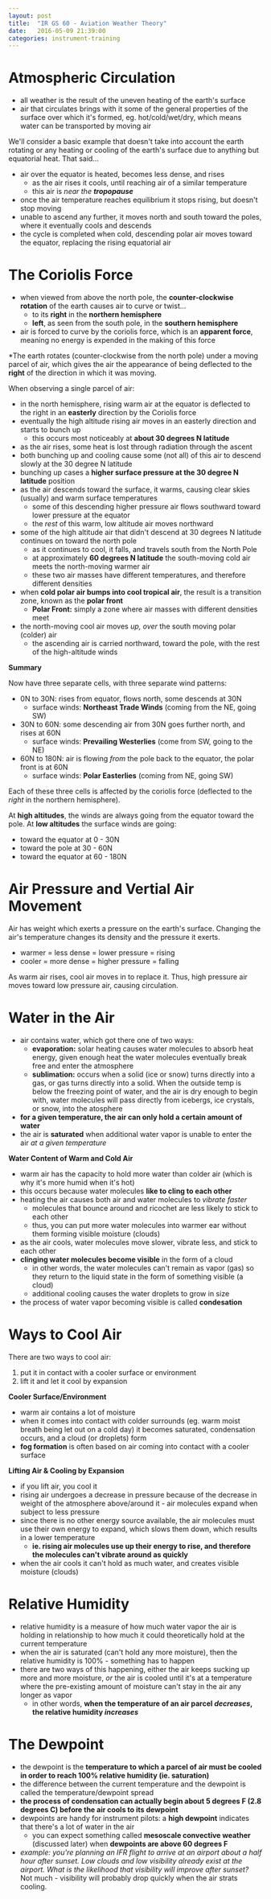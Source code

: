 ```yaml
---
layout: post
title:  "IR GS 60 - Aviation Weather Theory"
date:   2016-05-09 21:39:00
categories: instrument-training
---
```


# Atmospheric Circulation

 - all weather is the result of the uneven heating of the earth's surface
 - air that circulates brings with it some of the general properties of the surface
   over which it's formed, eg. hot/cold/wet/dry, which means water can be transported
   by moving air

We'll consider a basic example that doesn't take into account the earth rotating or any
heating or cooling of the earth's surface due to anything but equatorial heat. That said...

 - air over the equator is heated, becomes less dense, and rises
    - as the air rises it cools, until reaching air of a similar temperature
    - this air is *near the **tropopause***
 - once the air temperature reaches equilibrium it stops rising, but doesn't
   stop moving
 - unable to ascend any further, it moves north and south toward the poles, where it
   eventually cools and descends
 - the cycle is completed when cold, descending polar air moves toward the equator,
   replacing the rising equatorial air

# The Coriolis Force

 - when viewed from above the north pole, the **counter-clockwise rotation** of the earth
   causes air to curve or twist...
    - to its **right** in the **northern hemisphere**
    - **left**, as seen from the south pole, in the **southern hemisphere**
 - air is forced to curve by the coriolis force, which is an **apparent force**, meaning
   no energy is expended in the making of this force

*The earth rotates (counter-clockwise from the north pole)  under a moving parcel of air,
which gives the air the appearance of being deflected to the **right** of the direction
in which it was moving.

When observing a single parcel of air:

 - in the north hemisphere, rising warm air at the equator is deflected to the right in an
   **easterly** direction by the Coriolis force
 - eventually the high altitude rising air moves in an easterly direction and starts to
   bunch up
    - this occurs most noticeably at **about 30 degrees N latitude**
 - as the air rises, some heat is lost through radiation through the ascent
 - both bunching up and cooling cause some (not all) of this air to descend slowly at the
   30 degree N latitude
 - bunching up cases a **higher surface pressure at the 30 degree N latitude** position
 - as the air descends toward the surface, it warms, causing clear skies (usually) and
   warm surface temperatures
    - some of this descending higher pressure air flows southward toward lower pressure
      at the equator
    - the *rest* of this warm, low altitude air moves northward
 - some of the high altitude air that didn't descend at 30 degrees N latitude continues
   on toward the north pole
    - as it continues to cool, it falls, and travels south from the North Pole
    - at approximately **60 degrees N latitude** the south-moving cold air meets the
      north-moving warmer air
    - these two air masses have different temperatures, and therefore different densities
 - when **cold polar air bumps into cool tropical air**, the result is a transition zone,
   known as the **polar front**
    - **Polar Front:** simply a zone where air masses with different densities meet
 - the north-moving cool air moves *up, over* the south moving polar (colder) air
    - the ascending air is carried northward, toward the pole, with the rest of the
      high-altitude winds

**Summary**

Now have three separate cells, with three separate wind patterns:

 - 0N to 30N: rises from equator, flows north, some descends at 30N
    - surface winds: **Northeast Trade Winds** (coming from the NE, going SW)
 - 30N to 60N: some descending air from 30N goes further north, and rises at 60N
    - surface winds: **Prevailing Westerlies** (come from SW, going to the NE)
 - 60N to 180N: air is flowing *from* the pole back to the equator, the polar front is at 60N
    - surface winds: **Polar Easterlies** (coming from NE, going SW)

Each of these three cells is affected by the coriolis force (deflected to the *right*
in the northern hemisphere).

At **high altitudes**, the winds are always going from the equator toward the pole. At
**low altitudes** the surface winds are going:

 - toward the equator at 0 - 30N
 - toward the pole at 30 - 60N
 - toward the equator at 60 - 180N

# Air Pressure and Vertial Air Movement

Air has weight which exerts a pressure on the earth's surface. Changing the air's temperature
changes its density and the pressure it exerts.

 - warmer = less dense = lower pressure = rising
 - cooler = more dense = higher pressure = falling

As warm air rises, cool air moves in to replace it. Thus, high pressure air moves toward
low pressure air, causing circulation.

# Water in the Air

 - air contains water, which got there one of two ways:
    - **evaporation:** solar heating causes water molecules to absorb heat energy, given enough
      heat the water molecules eventually break free and enter the atmosphere
    - **sublimation:** occurs when a solid (ice or snow) turns directly into a gas, or gas turns
      directly into a solid. When the outside temp is below the freezing point of water, and the
      air is dry enough to begin with, water molecules will pass directly from icebergs, ice
      crystals, or snow, into the atosphere
 - **for a given temperature, the air can only hold a certain amount of water**
 - the air is **saturated** when additional water vapor is unable to enter the air *at a given
   temperature*

**Water Content of Warm and Cold Air**

 - warm air has the capacity to hold more water than colder air (which is why it's more humid
   when it's hot)
 - this occurs because water molecules **like to cling to each other**
 - heating the air causes both air and water molecules to *vibrate faster*
    - molecules that bounce around and ricochet are less likely to stick to each other
    - thus, you can put more water molecules into warmer ear without them forming visible
      moisture (clouds)
 - as the air cools, water molecules move slower, vibrate less, and stick to each other
 - **clinging water molecules become visible** in the form of a cloud
    - in other words, the water molecules can't remain as vapor (gas) so they return to the
      liquid state in the form of something visible (a cloud)
    - additional cooling causes the water droplets to grow in size
 - the process of water vapor becoming visible is called **condesation**

# Ways to Cool Air

There are two ways to cool air:

 1. put it in contact with a cooler surface or environment
 2. lift it and let it cool by expansion

**Cooler Surface/Environment**

 - warm air contains a lot of moisture
 - when it comes into contact with colder surrounds (eg. warm moist breath being let out
   on a cold day) it becomes saturated, condensation occurs, and a cloud (or droplets) form
 - **fog formation** is often based on air coming into contact with a cooler surface

**Lifting Air & Cooling by Expansion**

 - if you lift air, you cool it
 - rising air undergoes a decrease in pressure because of the decrease in weight of the
   atmosphere above/around it - air molecules expand when subject to less pressure
 - since there is no other energy source available, the air molecules must use their
   own energy to expand, which slows them down, which results in a lower temperature
    - **ie. rising air molecules use up their energy to rise, and therefore the molecules
      can't vibrate around as quickly**
 - when the air cools it can't hold as much water, and creates visible moisture (clouds)

# Relative Humidity

 - relative humidity is a measure of how much water vapor the air is holding in relationship
   to how much it could theoretically hold at the current temperature
 - when the air is saturated (can't hold any more moisture), then the relative humidity
   is 100% - something has to happen
 - there are two ways of this happening, either the air keeps sucking up more and more
   moisture, *or* the air is cooled until it's at a temperature where the pre-existing
   amount of moisture can't stay in the air any longer as vapor
    - in other words, **when the temperature of an air parcel *decreases*, the relative
      humidity *increases***

# The Dewpoint

 - the dewpoint is the **temperature to which a parcel of air must be cooled in order to
   reach 100% relative humidity (ie. saturation)**
 - the difference between the current temperature and the dewpoint is called the
   temperature/dewpoint spread
 - **the process of condensation can actually begin about 5 degrees F (2.8 degrees C)
   before the air cools to its dewpoint**
 - dewpoints are handy for instrument pilots: a **high dewpoint** indicates that there's
   a lot of water in the air
    - you can expect something called **mesoscale convective weather** (discussed later) when
      **dewpoints are above 60 degrees F**
 - *example: you're planning an IFR flight to arrive at an airport about a half hour after
   sunset. Low clouds and low visibility already exist at the airport. What is the likelihood
   that visibility will improve after sunset?* Not much - visibility will probably drop
   quickly when the air strats cooling.
